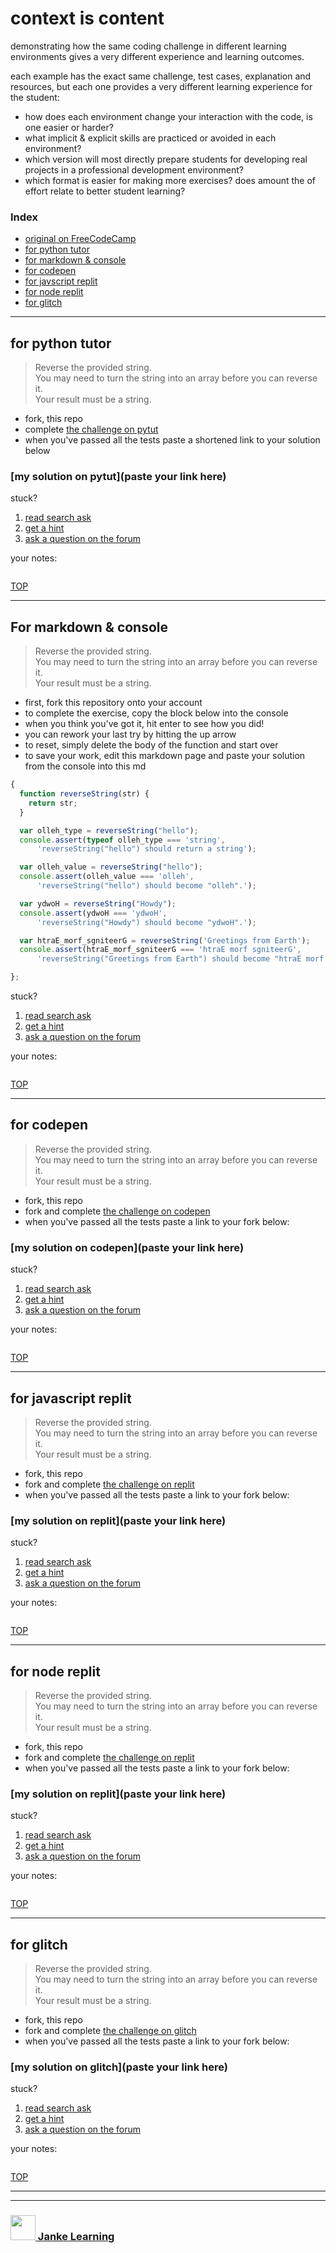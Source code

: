# context is content

demonstrating how the same coding challenge in different learning environments gives a very different experience and learning outcomes.

each example has the exact same challenge, test cases, explanation and resources, but each one provides a very different learning experience for the student:
* how does each environment change your interaction with the code, is one easier or harder?
* what implicit & explicit skills are practiced or avoided in each environment?
* which version will most directly prepare students for developing real projects in a professional development environment?
* which format is easier for making more exercises?  does amount the of effort relate to better student learning?

### Index
* [original on FreeCodeCamp](https://learn.freecodecamp.org/javascript-algorithms-and-data-structures/basic-algorithm-scripting/reverse-a-string)
* [for python tutor](#for-python-tutor)
* [for markdown & console](#for-markdown-console)
* [for codepen](#for-codepen) 
* [for javscript replit](#for-javascript-replit)
* [for node replit](#for-node-replit)
* [for glitch](#for-glitch)

---

## for python tutor

> Reverse the provided string.  
> You may need to turn the string into an array before you can reverse it.  
> Your result must be a string.  

* fork, this repo
* complete [the challenge on pytut](https://goo.gl/SG2aoV)
* when you've passed all the tests paste a shortened link to your solution below

### [my solution on pytut](paste your link here)

stuck?
1. [read search ask](https://www.freecodecamp.org/forum/t/how-to-get-help-when-you-are-stuck/19514)
2. [get a hint](https://guide.freecodecamp.org/certifications/javascript-algorithms-and-data-structures/basic-algorithm-scripting/reverse-a-string/)
3. [ask a question on the forum](https://www.freecodecamp.org/forum/categories)

your notes:

```
```

[TOP](#context-is-content)

---

## For markdown & console

> Reverse the provided string.  
> You may need to turn the string into an array before you can reverse it.  
> Your result must be a string.  

* first, fork this repository onto your account
* to complete the exercise, copy the block below into the console
* when you think you've got it, hit enter to see how you did!
* you can rework your last try by hitting the up arrow
* to reset, simply delete the body of the function and start over
* to save your work, edit this markdown page and paste your solution from the console into this md

```js
{ 
  function reverseString(str) {
    return str;
  }

  var olleh_type = reverseString("hello");
  console.assert(typeof olleh_type === 'string', 
      'reverseString("hello") should return a string');

  var olleh_value = reverseString("hello");
  console.assert(olleh_value === 'olleh',  
      'reverseString("hello") should become "olleh".');

  var ydwoH = reverseString("Howdy");
  console.assert(ydwoH === 'ydwoH', 
      'reverseString("Howdy") should become "ydwoH".');

  var htraE_morf_sgniteerG = reverseString('Greetings from Earth');
  console.assert(htraE_morf_sgniteerG === 'htraE morf sgniteerG', 
      'reverseString("Greetings from Earth") should become "htraE morf sgniteerG".');

};
```

stuck?
1. [read search ask](https://www.freecodecamp.org/forum/t/how-to-get-help-when-you-are-stuck/19514)
2. [get a hint](https://guide.freecodecamp.org/certifications/javascript-algorithms-and-data-structures/basic-algorithm-scripting/reverse-a-string/)
3. [ask a question on the forum](https://www.freecodecamp.org/forum/categories)


your notes:

```
```

[TOP](#context-is-content)


---

## for codepen

> Reverse the provided string.  
> You may need to turn the string into an array before you can reverse it.  
> Your result must be a string.  

* fork, this repo
* fork and complete [the challenge on codepen](https://codepen.io/colevanderswands/pen/NodZaW)
* when you've passed all the tests paste a link to your fork below:

### [my solution on codepen](paste your link here)


stuck?
1. [read search ask](https://www.freecodecamp.org/forum/t/how-to-get-help-when-you-are-stuck/19514)
2. [get a hint](https://guide.freecodecamp.org/certifications/javascript-algorithms-and-data-structures/basic-algorithm-scripting/reverse-a-string/)
3. [ask a question on the forum](https://www.freecodecamp.org/forum/categories)


your notes:

```
```

[TOP](#context-is-content)

---

## for javascript replit

> Reverse the provided string.  
> You may need to turn the string into an array before you can reverse it.  
> Your result must be a string.  

* fork, this repo
* fork and complete [the challenge on replit](https://repl.it/@colevandersWands/reverse-a-string-es6)
* when you've passed all the tests paste a link to your fork below:

### [my solution on replit](paste your link here)


stuck?
1. [read search ask](https://www.freecodecamp.org/forum/t/how-to-get-help-when-you-are-stuck/19514)
2. [get a hint](https://guide.freecodecamp.org/certifications/javascript-algorithms-and-data-structures/basic-algorithm-scripting/reverse-a-string/)
3. [ask a question on the forum](https://www.freecodecamp.org/forum/categories)


your notes:

```
```

[TOP](#context-is-content)

---

## for node replit

> Reverse the provided string.  
> You may need to turn the string into an array before you can reverse it.  
> Your result must be a string.  

* fork, this repo
* fork and complete [the challenge on replit](https://repl.it/@colevandersWands/reverse-a-string-node)
* when you've passed all the tests paste a link to your fork below:

### [my solution on replit](paste your link here)


stuck?
1. [read search ask](https://www.freecodecamp.org/forum/t/how-to-get-help-when-you-are-stuck/19514)
2. [get a hint](https://guide.freecodecamp.org/certifications/javascript-algorithms-and-data-structures/basic-algorithm-scripting/reverse-a-string/)
3. [ask a question on the forum](https://www.freecodecamp.org/forum/categories)


your notes:

```
```

[TOP](#context-is-content)

---


## for glitch

> Reverse the provided string.  
> You may need to turn the string into an array before you can reverse it.  
> Your result must be a string.  

* fork, this repo
* fork and complete [the challenge on glitch](https://reverse-a-string.glitch.me/)
* when you've passed all the tests paste a link to your fork below:

### [my solution on glitch](paste your link here)


stuck?
1. [read search ask](https://www.freecodecamp.org/forum/t/how-to-get-help-when-you-are-stuck/19514)
2. [get a hint](https://guide.freecodecamp.org/certifications/javascript-algorithms-and-data-structures/basic-algorithm-scripting/reverse-a-string/)
3. [ask a question on the forum](https://www.freecodecamp.org/forum/categories)


your notes:

```
```

[TOP](#context-is-content)






___
___
### <a href="http://janke-learning.org" target="_blank"><img src="https://user-images.githubusercontent.com/18554853/50098409-22575780-021c-11e9-99e1-962787adaded.png" width="40" height="40"></img> Janke Learning</a>
